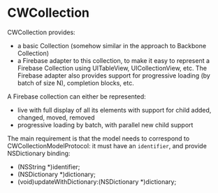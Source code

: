 CWCollection
============

CWCollection provides:
- a basic Collection (somehow similar in the approach to Backbone Collection)
- a Firebase adapter to this collection, to make it easy to represent a Firebase Collection using UITableView, UICollectionView, etc. The Firebase adapter also provides support for progressive loading (by batch of size N), completion blocks, etc.

A Firebase collection can either be represented:
- live with full display of all its elements with support for child added, changed, moved, removed
- progressive loading by batch, with parallel new child support

The main requirement is that the model needs to correspond to CWCollectionModelProtocol: it must have an `identifier`, and provide NSDictionary binding:
  
  - (NSString *)identifier;
  - (NSDictionary *)dictionary;
  - (void)updateWithDictionary:(NSDictionary *)dictionary;

